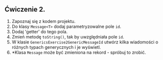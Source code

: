 ## Ćwiczenie 2.
1. Zapoznaj się z kodem projektu.
2. Do klasy `Message<T>` dodaj parametryzowalne pole `id`.
3. Dodaj 'getter' do tego pola.
4. Zmień metodę `toString()`, tak by uwzględniała pole `id`.
5. W klasie `GenericsExercise2GenericMessageId` utwórz kilka wiadomości 
o różnych typach generycznych i je wyświetl.
6. *Klasa `Message` może być zmieniona na rekord - spróbuj to zrobić.
